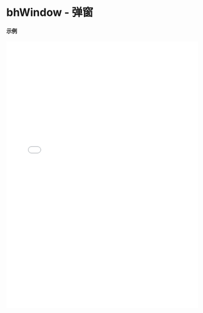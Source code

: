 # bhWindow - 弹窗

#### 示例

<iframe width="100%" height="700" src="//jsrun.net/KKkKp/embedded/all/light/" allowfullscreen="allowfullscreen" frameborder="0"></iframe>
